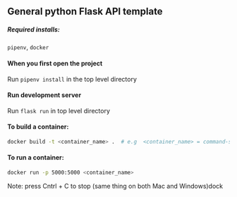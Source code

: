 ## General python Flask API template

##### Required installs:
`pipenv`, `docker`

#### When you first open the project
Run `pipenv install` in the top level directory

#### Run development server
Run `flask run` in top level directory


#### To build a container:
```bash
docker build -t <container_name> .  # e.g  <container_name> = command-service
```

#### To run a container:
```bash
docker run -p 5000:5000 <container_name> 
```
Note: press Cntrl + C to stop (same thing on both Mac and Windows)dock